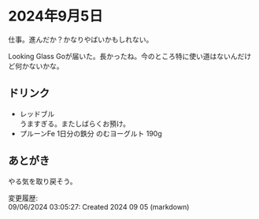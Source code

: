 # 2024年9月5日

仕事。進んだか？かなりやばいかもしれない。

Looking Glass Goが届いた。長かったね。今のところ特に使い道はないんだけど何かないかな。

## ドリンク

- レッドブル  
うますぎる。またしばらくお預け。
- プルーンFe 1日分の鉄分 のむヨーグルト 190g

## あとがき

やる気を取り戻そう。

変更履歴:  
09/06/2024 03:05:27: Created 2024 09 05 (markdown)  
